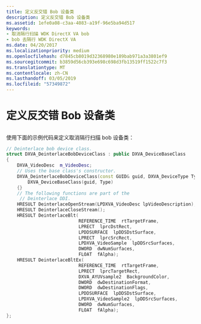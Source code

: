 ```yaml
---
title: 定义反交错 Bob 设备类
description: 定义反交错 Bob 设备类
ms.assetid: 1efe0a08-c3aa-4083-a19f-96e5ba94d517
keywords:
- 取消隔行扫描 WDK DirectX VA bob
- bob 去隔行 WDK DirectX VA
ms.date: 04/20/2017
ms.localizationpriority: medium
ms.openlocfilehash: d7845cb8019d32368980e189bab971a3a3801ef9
ms.sourcegitcommit: b3859d56cb393e698c698d3fb13519ff1522c7f3
ms.translationtype: MT
ms.contentlocale: zh-CN
ms.lasthandoff: 03/05/2019
ms.locfileid: "57349872"
---
```

# <a name="defining-the-deinterlace-bob-device-class"></a>定义反交错 Bob 设备类


## <span id="ddk_defining_the_deinterlace_bob_device_class_gg"></span><span id="DDK_DEFINING_THE_DEINTERLACE_BOB_DEVICE_CLASS_GG"></span>


使用下面的示例代码来定义取消隔行扫描 bob 设备类：

```cpp
// Deinterlace bob device class.
struct DXVA_DeinterlaceBobDeviceClass : public DXVA_DeviceBaseClass
{
    DXVA_VideoDesc  m_VideoDesc;
    // Uses the base class's constructor.
    DXVA_DeinterlaceBobDeviceClass(const GUID& guid, DXVA_DeviceType Type) :
        DXVA_DeviceBaseClass(guid, Type)
    {}
    // The following functions are part of the 
     // Deinterlace DDI.
    HRESULT DeinterlaceOpenStream(LPDXVA_VideoDesc lpVideoDescription);
    HRESULT DeinterlaceCloseStream();
    HRESULT DeinterlaceBlt(
                           REFERENCE_TIME  rtTargetFrame,
                           LPRECT  lprcDstRect,
                           LPDDSURFACE  lpDDSDstSurface,
                           LPRECT  lprcSrcRect,
                           LPDXVA_VideoSample  lpDDSrcSurfaces,
                           DWORD  dwNumSurfaces,
                           FLOAT  fAlpha);
    HRESULT DeinterlaceBltEx(
                           REFERENCE_TIME  rtTargetFrame,
                           LPRECT  lprcTargetRect,
                           DXVA_AYUVsample2  BackgroundColor,
                           DWORD  dwDestinationFormat,
                           DWORD  dwDestinationFlags,
                           LPDDSURFACE  lpDDSDstSurface,
                           LPDXVA_VideoSample2  lpDDSrcSurfaces,
                           DWORD  dwNumSurfaces,
                           FLOAT  fAlpha);
};
```

 

 





